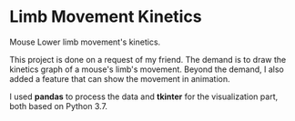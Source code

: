 # Limb Movement Kinetics
Mouse Lower limb movement's kinetics.

This project is done on a request of my friend. The demand is to draw the kinetics graph of a mouse's limb's movement. Beyond the demand, I also added a feature that can show the movement in animation.

I used **pandas** to process the data and **tkinter** for the visualization part, both based on Python 3.7.
